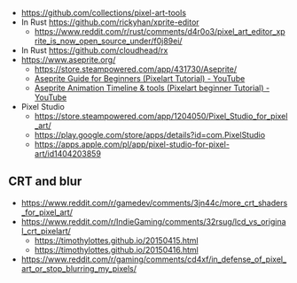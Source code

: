 - https://github.com/collections/pixel-art-tools
- In Rust https://github.com/rickyhan/xprite-editor
  - https://www.reddit.com/r/rust/comments/d4r0o3/pixel_art_editor_xprite_is_now_open_source_under/f0j89ei/
- In Rust https://github.com/cloudhead/rx
- https://www.aseprite.org/
  - https://store.steampowered.com/app/431730/Aseprite/
  - [Aseprite Guide for Beginners (Pixelart Tutorial) - YouTube](https://www.youtube.com/watch?v=Md6W79jtLJM&t=519s)
  - [Aseprite Animation Timeline & tools (Pixelart beginner Tutorial) - YouTube](https://www.youtube.com/watch?v=N4Z4MdZ1KWY)
- Pixel Studio
  - https://store.steampowered.com/app/1204050/Pixel_Studio_for_pixel_art/
  - https://play.google.com/store/apps/details?id=com.PixelStudio
  - https://apps.apple.com/pl/app/pixel-studio-for-pixel-art/id1404203859

## CRT and blur

- https://www.reddit.com/r/gamedev/comments/3jn44c/more_crt_shaders_for_pixel_art/
- https://www.reddit.com/r/IndieGaming/comments/32rsug/lcd_vs_original_crt_pixelart/
  - https://timothylottes.github.io/20150415.html
  - https://timothylottes.github.io/20150416.html
- https://www.reddit.com/r/gaming/comments/cd4xf/in_defense_of_pixel_art_or_stop_blurring_my_pixels/
